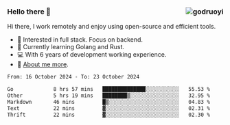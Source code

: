 ### Hello there 👋 <img align="right" src="https://github-readme-stats.vercel.app/api?username=godruoyi&show_icons=true" alt="godruoyi" />

Hi there, I work remotely and enjoy using open-source and efficient tools.

- 🔭 Interested in full stack. Focus on backend.
- 🌱 Currently learning Golang and Rust.
- 💻 With 6 years of development working experience.
- 👒 [About me more](https://godruoyi.com/posts/about-godruoyi).



<!--START_SECTION:waka-->

```txt
From: 16 October 2024 - To: 23 October 2024

Go             8 hrs 57 mins   ██████████████░░░░░░░░░░░   55.53 %
Other          5 hrs 19 mins   ████████▒░░░░░░░░░░░░░░░░   32.95 %
Markdown       46 mins         █▒░░░░░░░░░░░░░░░░░░░░░░░   04.83 %
Text           22 mins         ▓░░░░░░░░░░░░░░░░░░░░░░░░   02.31 %
Thrift         22 mins         ▓░░░░░░░░░░░░░░░░░░░░░░░░   02.30 %
```

<!--END_SECTION:waka-->
